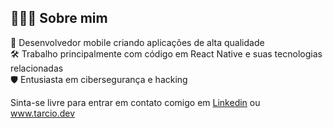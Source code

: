 ## 👨🏻‍💻 Sobre mim
:dna: Desenvolvedor mobile criando aplicações de alta qualidade<br/>
:hammer_and_wrench: Trabalho principalmente com código em React Native e suas tecnologias relacionadas<br/>
:shield: Entusiasta em cibersegurança e hacking<br/>

Sinta-se livre para entrar em contato comigo em [Linkedin](https://linkedin.com/in/teixtarcio) ou www.tarcio.dev<br/>
